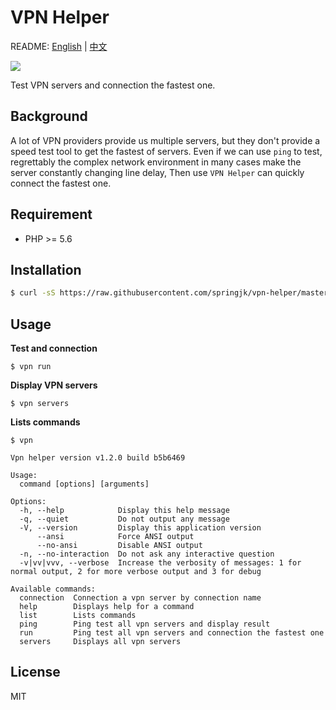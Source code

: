 # VPN Helper

README: [English](https://github.com/springjk/vpn-helper/blob/master/README.md) | [中文](https://github.com/springjk/vpn-helper/blob/master/README-zh.md)

![](http://oac57xnsh.bkt.clouddn.com/vpn-helper.png)

Test VPN servers and connection the fastest one.

## Background

A lot of VPN providers provide us multiple servers, but they don't provide a speed test tool to get the fastest of servers. Even if we can use `ping` to test, regrettably the complex network environment in many cases make the server constantly changing line delay, Then use `VPN Helper` can quickly connect the fastest one.

## Requirement

* PHP >= 5.6

## Installation

``` bash
$ curl -sS https://raw.githubusercontent.com/springjk/vpn-helper/master/installer | php
```

## Usage

**Test and connection**

``` shell
$ vpn run
```

**Display VPN servers**

``` shell
$ vpn servers
```

**Lists commands**

``` shell
$ vpn

Vpn helper version v1.2.0 build b5b6469

Usage:
  command [options] [arguments]

Options:
  -h, --help            Display this help message
  -q, --quiet           Do not output any message
  -V, --version         Display this application version
      --ansi            Force ANSI output
      --no-ansi         Disable ANSI output
  -n, --no-interaction  Do not ask any interactive question
  -v|vv|vvv, --verbose  Increase the verbosity of messages: 1 for normal output, 2 for more verbose output and 3 for debug

Available commands:
  connection  Connection a vpn server by connection name
  help        Displays help for a command
  list        Lists commands
  ping        Ping test all vpn servers and display result
  run         Ping test all vpn servers and connection the fastest one
  servers     Displays all vpn servers
```

## License

MIT


